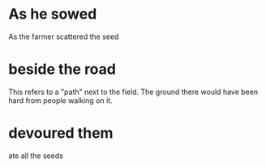 
# As he sowed
As the farmer scattered the seed

# beside the road
This refers to a "path" next to the field. The ground there would have been hard from people walking on it.

# devoured them
ate all the seeds